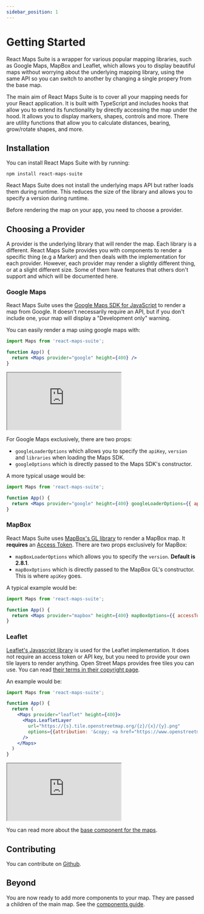 ```yaml
---
sidebar_position: 1
---
```


# Getting Started

React Maps Suite is a wrapper for various popular mapping libraries, such as Google Maps, MapBox and Leaflet, which allows you to display beautiful maps without worrying about the underlying mapping library, using the same API so you can switch to another by changing a single propery from the base map.

The main aim of React Maps Suite is to cover all your mapping needs for your React application. It is built with TypeScript and includes hooks that allow you to extend its functionality by directly accessing the map under the hood. It allows you to display markers, shapes, controls and more. There are utility functions that allow you to calculate distances, bearing, grow/rotate shapes, and more.

## Installation

You can install React Maps Suite with by running:

```npm install react-maps-suite```

React Maps Suite does not install the underlying maps API but rather loads them during runtime. This reduces the size of the library and allows you to specify a version during runtime.

Before rendering the map on your app, you need to choose a provider.

## Choosing a Provider

A provider is the underlying library that will render the map. Each library is a different. React Maps Suite provides you with components to render a specific thing (e.g a Marker) and then deals with the implementation for each provider. However, each provider may render a slightly different thing, or at a slight different size. Some of them have features that others don't support and which will be documented here.

### Google Maps

React Maps Suite uses the [Google Maps SDK for JavaScript](https://developers.google.com/maps/documentation/javascript/overview) to render a map from Google. It doesn't necessarily require an API, but if you don't include one, your map will display a "Development only" warning.

You can easily render a map using google maps with:

```jsx
import Maps from 'react-maps-suite';

function App() {
  return <Maps provider="google" height={400} />
}
```

<iframe src="https://codesandbox.io/embed/hopeful-cookies-c52qii?fontsize=14&hidenavigation=1&theme=dark"
     style={{width: '100%', height: '500px', border:0, borderRadius: '4px', overflow: 'hidden'}}
     title="hopeful-cookies-c52qii"
     allow="accelerometer; ambient-light-sensor; camera; encrypted-media; geolocation; gyroscope; hid; microphone; midi; payment; usb; vr; xr-spatial-tracking"
     sandbox="allow-forms allow-modals allow-popups allow-presentation allow-same-origin allow-scripts"
   ></iframe>
   
For Google Maps exclusively, there are two props:

* `googleLoaderOptions` which allows you to specify the `apiKey`, `version` and `libraries` when loading the Maps SDK.
* `googleOptions` which is directly passed to the Maps SDK's constructor.

A more typical usage would be:

```jsx
import Maps from 'react-maps-suite';

function App() {
  return <Maps provider="google" height={400} googleLoaderOptions={{ apiKey: 'YOUR API KEY', libraries: ['geometry']}} />
}
```

### MapBox

React Maps Suite uses [MapBox's GL library](https://docs.mapbox.com/mapbox-gl-js/guides/) to render a MapBox map. It **requires** an [Access Token](https://account.mapbox.com/). There are two props exclusively for MapBox:

* `mapBoxLoaderOptions` which allows you to specify the `version`. **Default is 2.8.1**.
* `mapBoxOptions` which is directly passed to the MapBox GL's constructor. This is where `apiKey` goes.


A typical example would be:


```jsx
import Maps from 'react-maps-suite';

function App() {
  return <Maps provider="mapbox" height={400} mapBoxOptions={{ accessToken: 'YOUR ACCESS TOKEN' }} />
}
```

### Leaflet

[Leaflet's Javascript library](https://leafletjs.com/) is used for the Leaflet implementation. It does not require an access token or API key, but you need to provide your own tile layers to render anything. Open Street Maps provides free tiles you can use. You can read [their terms in their copyright page](https://www.openstreetmap.org/copyright).

An example would be:

```jsx
import Maps from 'react-maps-suite';

function App() {
  return (
    <Maps provider="leaflet" height={400}>
      <Maps.LeafletLayer
        url="https://{s}.tile.openstreetmap.org/{z}/{x}/{y}.png"
        options={{attribution: '&copy; <a href="https://www.openstreetmap.org/copyright">OpenStreetMap</a> contributors'}}
      />
    </Maps>
  )
}
```

<iframe src="https://codesandbox.io/embed/adoring-fast-klfon4?fontsize=14&hidenavigation=1&theme=dark"
     style={{width: '100%', height: '500px', border:0, borderRadius: '4px', overflow: 'hidden'}}
     title="adoring-fast-klfon4"
     allow="accelerometer; ambient-light-sensor; camera; encrypted-media; geolocation; gyroscope; hid; microphone; midi; payment; usb; vr; xr-spatial-tracking"
     sandbox="allow-forms allow-modals allow-popups allow-presentation allow-same-origin allow-scripts"
   ></iframe>

You can read more about the [base component for the maps](components#base-component).

## Contributing

You can contribute on [Github](https://github.com/Zerquix18/react-maps-suite).

## Beyond

You are now ready to add more components to your map. They are passed a children of the main map. See the [components guide](components).

